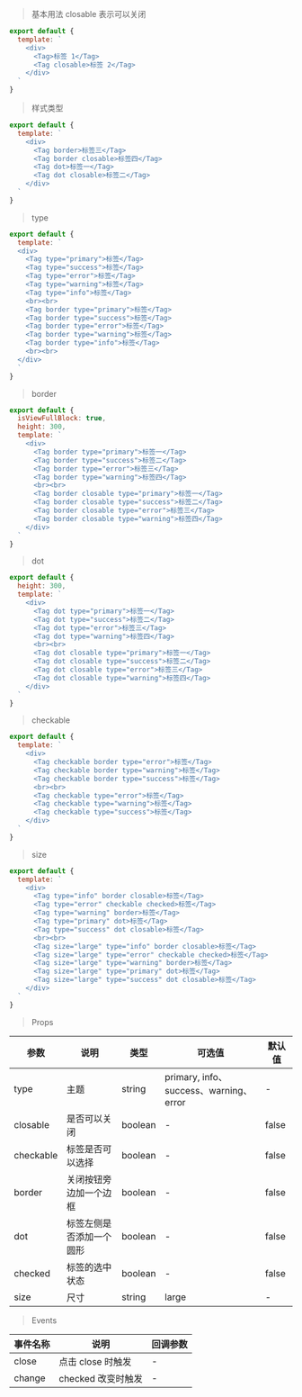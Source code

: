 > 基本用法 closable 表示可以关闭

```js
export default {
  template: `
    <div>
      <Tag>标签 1</Tag>
      <Tag closable>标签 2</Tag>
    </div>
  `
}
```

> 样式类型

```js
export default {
  template: `
    <div>
      <Tag border>标签三</Tag>
      <Tag border closable>标签四</Tag>
      <Tag dot>标签一</Tag>
      <Tag dot closable>标签二</Tag>
    </div>
  `
}
```

> type

```js
export default {
  template: `
  <div>
    <Tag type="primary">标签</Tag>
    <Tag type="success">标签</Tag>
    <Tag type="error">标签</Tag>
    <Tag type="warning">标签</Tag>
    <Tag type="info">标签</Tag>
    <br><br>
    <Tag border type="primary">标签</Tag>
    <Tag border type="success">标签</Tag>
    <Tag border type="error">标签</Tag>
    <Tag border type="warning">标签</Tag>
    <Tag border type="info">标签</Tag>
    <br><br>
  </div>
  `
}
```

> border

```js
export default {
  isViewFullBlock: true,
  height: 300,
  template: `
    <div>
      <Tag border type="primary">标签一</Tag>
      <Tag border type="success">标签二</Tag>
      <Tag border type="error">标签三</Tag>
      <Tag border type="warning">标签四</Tag>
      <br><br>
      <Tag border closable type="primary">标签一</Tag>
      <Tag border closable type="success">标签二</Tag>
      <Tag border closable type="error">标签三</Tag>
      <Tag border closable type="warning">标签四</Tag>
    </div>
  `
}
```

> dot

```js
export default {
  height: 300,
  template: `
    <div>
      <Tag dot type="primary">标签一</Tag>
      <Tag dot type="success">标签二</Tag>
      <Tag dot type="error">标签三</Tag>
      <Tag dot type="warning">标签四</Tag>
      <br><br>
      <Tag dot closable type="primary">标签一</Tag>
      <Tag dot closable type="success">标签二</Tag>
      <Tag dot closable type="error">标签三</Tag>
      <Tag dot closable type="warning">标签四</Tag>
    </div>
  `
}
```

> checkable

```js
export default {
  template: `
    <div>
      <Tag checkable border type="error">标签</Tag>
      <Tag checkable border type="warning">标签</Tag>
      <Tag checkable border type="success">标签</Tag>
      <br><br>
      <Tag checkable type="error">标签</Tag>
      <Tag checkable type="warning">标签</Tag>
      <Tag checkable type="success">标签</Tag>
    </div>
  `
}
```

> size

```js
export default {
  template: `
    <div>
      <Tag type="info" border closable>标签</Tag>
      <Tag type="error" checkable checked>标签</Tag>
      <Tag type="warning" border>标签</Tag>
      <Tag type="primary" dot>标签</Tag>
      <Tag type="success" dot closable>标签</Tag>
      <br><br>
      <Tag size="large" type="info" border closable>标签</Tag>
      <Tag size="large" type="error" checkable checked>标签</Tag>
      <Tag size="large" type="warning" border>标签</Tag>
      <Tag size="large" type="primary" dot>标签</Tag>
      <Tag size="large" type="success" dot closable>标签</Tag>
    </div>
  `
}
```

> Props

参数 | 说明 | 类型 | 可选值 | 默认值
---|---|---|---|---
type | 主题 | string | primary, info、success、warning、error | -
closable | 是否可以关闭 | boolean | - | false
checkable | 标签是否可以选择 | boolean | - | false
border | 关闭按钮旁边加一个边框 | boolean | - | false
dot |  标签左侧是否添加一个圆形 | boolean | - | false
checked | 标签的选中状态 | boolean | - | false
size | 尺寸 | string | large | -

> Events

事件名称 | 说明 | 回调参数
---|---|---
close | 点击 close 时触发 | -
change | checked 改变时触发 | -
